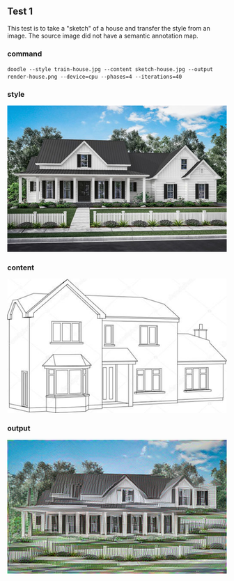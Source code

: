 ## Test 1

This test is to take a "sketch" of a house and transfer the style from an image.  The source image did not have a semantic annotation map.

### command

`doodle --style train-house.jpg --content sketch-house.jpg --output render-house.png --device=cpu --phases=4 --iterations=40`

### style

![](train-house.jpg)

### content

![](sketch-house.jpg)

### output

![](render-house.png)


